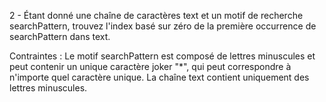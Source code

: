 ﻿2 - Étant donné une chaîne de caractères text et un motif de recherche searchPattern, trouvez l'index basé sur zéro de la première occurrence de searchPattern dans text.

Contraintes :
Le motif searchPattern est composé de lettres minuscules et peut contenir un unique caractère joker "*", qui peut correspondre à n'importe quel caractère unique.
La chaîne text contient uniquement des lettres minuscules.